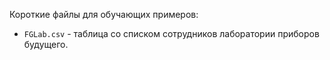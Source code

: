 Короткие файлы для обучающих примеров:   

 * ```FGLab.csv``` - таблица со списком сотрудников лаборатории приборов будущего.    